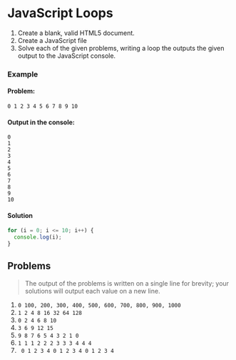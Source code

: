 # JavaScript Loops

1. Create a blank, valid HTML5 document.
1. Create a JavaScript file
1. Solve each of the given problems, writing a loop the outputs the given output to the JavaScript console.

### Example

#### Problem:

```
0 1 2 3 4 5 6 7 8 9 10
```

#### Output in the console:

```
0
1
2
3
4
5
6
7
8
9
10
```

#### Solution

```javascript
for (i = 0; i <= 10; i++) {
  console.log(i);
}
```

## Problems

> The output of the problems is written on a single line for brevity; your solutions will output each value on a new line.

1. `0 100, 200, 300, 400, 500, 600, 700, 800, 900, 1000`
1. `1 2 4 8 16 32 64 128`
1. `0 2 4 6 8 10`
1. `3 6 9 12 15`
1. `9 8 7 6 5 4 3 2 1 0`
1. `1 1 1 2 2 2 3 3 3 4 4 4`
1. ` 0 1 2 3 4 0 1 2 3 4 0 1 2 3 4`
